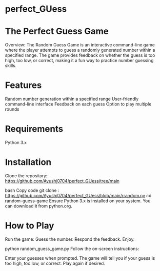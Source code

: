 # perfect_GUess
# The Perfect Guess Game
Overview:
The Random Guess Game is an interactive command-line game where the player attempts to guess a randomly generated number within a specified range. The game provides feedback on whether the guess is too high, too low, or correct, making it a fun way to practice number guessing skills.

# Features
Random number generation within a specified range
User-friendly command-line interface
Feedback on each guess
Option to play multiple rounds
# Requirements
Python 3.x

# Installation
Clone the repository: https://github.com/Ayushj0704/perfect_GUess/tree/main

bash
Copy code
git clone : https://github.com/Ayushj0704/perfect_GUess/blob/main/rrandom.py
cd random-guess-game
Ensure Python 3.x is installed on your system. You can download it from python.org.

# How to Play
Run the game:
Guess the number.
Respond the feedback.
Enjoy.


python random_guess_game.py
Follow the on-screen instructions:

Enter your guesses when prompted.
The game will tell you if your guess is too high, too low, or correct.
Play again if desired.
